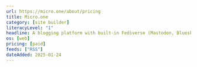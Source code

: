 ```yaml
---
url: https://micro.one/about/pricing
title: Micro.one
category: [site builder]
literacyLevel: "1"
headline: A blogging platform with built-in Fediverse (Mastodon, Bluesky) integration. Paid only, but plans start at $1/mo at time of writing. Blogs support RSS feeds by default.
os: [web]
pricing: [paid]
feeds: ["RSS"]
dateAdded: 2025-01-24
---
```

